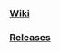 ### [Wiki](https://github.com/flexos-io/doc/wiki/deck_build)

### [Releases](https://github.com/flexos-io/deck-build/releases/)
